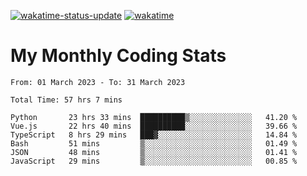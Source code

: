 [![wakatime-status-update](https://github.com/noopurphalak/noopurphalak/workflows/wakatime-status-update/badge.svg)](https://github.com/noopurphalak/noopurphalak/actions/workflows/main.yml)
[![wakatime](https://wakatime.com/badge/user/80ace140-ef40-4fdd-b8ed-f3be3d2e1aea.svg)](https://wakatime.com/@80ace140-ef40-4fdd-b8ed-f3be3d2e1aea)

# My Monthly Coding Stats

<!--START_SECTION:waka-->

```text
From: 01 March 2023 - To: 31 March 2023

Total Time: 57 hrs 7 mins

Python       23 hrs 33 mins  ██████████▒░░░░░░░░░░░░░░   41.20 %
Vue.js       22 hrs 40 mins  ██████████░░░░░░░░░░░░░░░   39.66 %
TypeScript   8 hrs 29 mins   ███▓░░░░░░░░░░░░░░░░░░░░░   14.84 %
Bash         51 mins         ▒░░░░░░░░░░░░░░░░░░░░░░░░   01.49 %
JSON         48 mins         ▒░░░░░░░░░░░░░░░░░░░░░░░░   01.41 %
JavaScript   29 mins         ▒░░░░░░░░░░░░░░░░░░░░░░░░   00.85 %
```

<!--END_SECTION:waka-->
